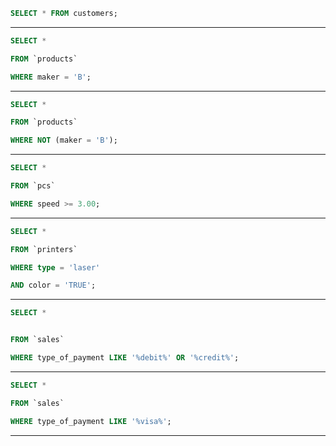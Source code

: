 
```SQL
SELECT * FROM customers;
```

____



```SQL
SELECT *

FROM `products`

WHERE maker = 'B';

```

____

```SQL
SELECT *

FROM `products`

WHERE NOT (maker = 'B');

```

____

```SQL
SELECT *

FROM `pcs`

WHERE speed >= 3.00;

```

____

```SQL
SELECT *

FROM `printers`

WHERE type = 'laser'

AND color = 'TRUE';

```

____

```SQL
SELECT *


FROM `sales` 

WHERE type_of_payment LIKE '%debit%' OR '%credit%';
```

____

```SQL
SELECT *

FROM `sales` 

WHERE type_of_payment LIKE '%visa%';
```

____
